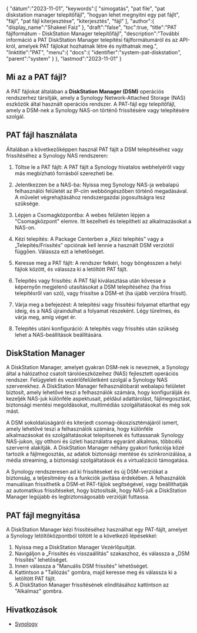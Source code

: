 {
"dátum":"2023-11-01",
   "keywords":[
"simogatás",
"pat file",
"pat diskstation manager telepítőfájl",
"hogyan lehet megnyitni egy pat fájlt",
"fájl",
"pat fájl kiterjesztése",
"kiterjesztés",
"fájl"
],
   "author":{
"display_name":"Shakeel Faiz"
},
"draft":"false",
"toc":true,
"title":"PAT fájlformátum - DiskStation Manager telepítőfájl",
   "description":"További információ a PAT DiskStation Manager telepítési fájlformátumáról és az API-król, amelyek PAT fájlokat hozhatnak létre és nyithatnak meg.",
"linktitle":"PAT",
   "menu":{
      "docs":{
         "identifier":"system-pat-diskstation",
         "parent":"system"
}
},
"lastmod":"2023-11-01"
}

## Mi az a PAT fájl?

A PAT fájlokat általában a **DiskStation Manager (DSM)** operációs rendszerhez társítják, amely a Synology Network-Attached Storage (NAS) eszközök által használt operációs rendszer. A PAT-fájl egy telepítőfájl, amely a DSM-nek a Synology NAS-on történő frissítésére vagy telepítésére szolgál.

## PAT fájl használata

Általában a következőképpen használ PAT fájlt a DSM telepítéséhez vagy frissítéséhez a Synology NAS rendszeren:

1. Töltse le a PAT fájlt: A PAT fájlt a Synology hivatalos webhelyéről vagy más megbízható forrásból szerezheti be.
    







2. Jelentkezzen be a NAS-ba: Nyissa meg Synology NAS-ja webalapú felhasználói felületét az IP-cím webböngészőben történő megadásával. A művelet végrehajtásához rendszergazdai jogosultságra lesz szüksége.
    







3. Lépjen a Csomagközpontba: A webes felületen lépjen a "Csomagközpont" elemre. Itt kezelheti és telepítheti az alkalmazásokat a NAS-on.
    







4. Kézi telepítés: A Package Centerben a „Kézi telepítés” vagy a „Telepítés/Frissítés” opciónak kell lennie a használt DSM verziótól függően. Válassza ezt a lehetőséget.
    







5. Keresse meg a PAT fájlt: A rendszer felkéri, hogy böngésszen a helyi fájlok között, és válassza ki a letöltött PAT fájlt.
    







6. Telepítés vagy frissítés: A PAT fájl kiválasztása után kövesse a képernyőn megjelenő utasításokat a DSM telepítéséhez (ha friss telepítésről van szó), vagy frissítse a DSM-et (ha újabb verzióra frissít).
    







7. Várja meg a befejezést: A telepítési vagy frissítési folyamat eltarthat egy ideig, és a NAS újraindulhat a folyamat részeként. Légy türelmes, és várja meg, amíg véget ér.
    







8. Telepítés utáni konfiguráció: A telepítés vagy frissítés után szükség lehet a NAS-beállítások beállítására.

## DiskStation Manager

A DiskStation Manager, amelyet gyakran DSM-nek is neveznek, a Synology által a hálózathoz csatolt tárolóeszközeihez (NAS) fejlesztett operációs rendszer. Felügyeleti és vezérlőfelületként szolgál a Synology NAS szerverekhez. A DiskStation Manager felhasználóbarát webalapú felületet biztosít, amely lehetővé teszi a felhasználók számára, hogy konfigurálják és kezeljék NAS-juk különféle aspektusait, például adattárolást, fájlmegosztást, biztonsági mentési megoldásokat, multimédiás szolgáltatásokat és még sok mást.

A DSM sokoldalúságáról és kiterjedt csomag-ökoszisztémájáról ismert, amely lehetővé teszi a felhasználók számára, hogy különféle alkalmazásokat és szolgáltatásokat telepítsenek és futtassanak Synology NAS-jukon, így otthoni és üzleti használatra egyaránt alkalmas, többcélú szerverré alakítják. A DiskStation Manager néhány gyakori funkciója közé tartozik a fájlmegosztás, az adatok biztonsági mentése és szinkronizálása, a média streaming, a biztonsági szolgáltatások és a virtualizáció támogatása.

A Synology rendszeresen ad ki frissítéseket és új DSM-verziókat a biztonság, a teljesítmény és a funkciók javítása érdekében. A felhasználók manuálisan frissíthetik a DSM-et PAT-fájlok segítségével, vagy beállíthatják az automatikus frissítéseket, hogy biztosítsák, hogy NAS-juk a DiskStation Manager legújabb és legbiztonságosabb verzióját futtassa.

## PAT fájl megnyitása

A DiskStation Manager kézi frissítéséhez használhat egy PAT-fájlt, amelyet a Synology letöltőközpontból töltött le a következő lépésekkel:

1. Nyissa meg a DiskStation Manager Vezérlőpultját.
2. Navigáljon a „Frissítés és visszaállítás” szakaszhoz, és válassza a „DSM frissítés” lehetőséget.
3. Innen válassza a "Manuális DSM frissítés" lehetőséget.
4. Kattintson a "Tallózás" gombra, majd keresse meg és válassza ki a letöltött PAT fájlt.
5. A DiskStation Manager frissítésének elindításához kattintson az "Alkalmaz" gombra.

## Hivatkozások
* [Synology](https://en.wikipedia.org/wiki/Synology)
